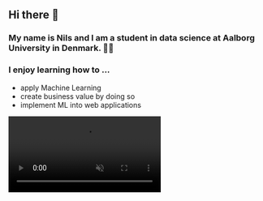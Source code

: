 ## Hi there 👋

### My name is Nils and I am a student in data science at Aalborg University in Denmark. 👨‍💻
### I enjoy learning how to ...
- apply Machine Learning
- create business value by doing so
- implement ML into web applications


<video autoplay loop muted>
  <source src="https://www.youtube.com/watch?v=W0KdKhTeVKM" type="video/mp4">
  Your browser does not support the video tag.
</video>

<!--
**nilsbayer/nilsbayer** is a ✨ _special_ ✨ repository because its `README.md` (this file) appears on your GitHub profile.

Here are some ideas to get you started:

- 🔭 I’m currently working on ...
- 🌱 I’m currently learning ...
- 👯 I’m looking to collaborate on ...
- 🤔 I’m looking for help with ...
- 💬 Ask me about ...
- 📫 How to reach me: ...
- 😄 Pronouns: ...
- ⚡ Fun fact: ...
-->
